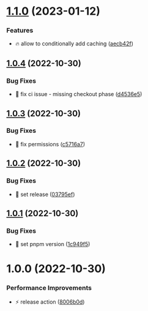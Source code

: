 # [1.1.0](https://github.com/Exlint/node-environment/compare/v1.0.4...v1.1.0) (2023-01-12)


### Features

* 🔥 allow to conditionally add caching ([aecb42f](https://github.com/Exlint/node-environment/commit/aecb42ff4b27c1cffab247dcce39ef1d4cb62a7c))

## [1.0.4](https://github.com/Exlint/node-environment/compare/v1.0.3...v1.0.4) (2022-10-30)


### Bug Fixes

* 🐞 fix ci issue - missing checkout phase ([d4536e5](https://github.com/Exlint/node-environment/commit/d4536e510d5769b8195b14eb2a2c23cda8fb8ca3))

## [1.0.3](https://github.com/Exlint/node-environment/compare/v1.0.2...v1.0.3) (2022-10-30)


### Bug Fixes

* 🐞 fix permissions ([c5716a7](https://github.com/Exlint/node-environment/commit/c5716a7faff7fc156bc509e91e6353859a9e1953))

## [1.0.2](https://github.com/Exlint/node-environment/compare/v1.0.1...v1.0.2) (2022-10-30)


### Bug Fixes

* 🐞 set release ([03795ef](https://github.com/Exlint/node-environment/commit/03795efd6303db029645026f4e5a7dac66b8b6c9))

## [1.0.1](https://github.com/Exlint/node-environment/compare/v1.0.0...v1.0.1) (2022-10-30)


### Bug Fixes

* 🐞 set pnpm version ([1c949f5](https://github.com/Exlint/node-environment/commit/1c949f575ba32b551a50672075f95e9ed84a103c))

# 1.0.0 (2022-10-30)


### Performance Improvements

* ⚡ release action ([8006b0d](https://github.com/Exlint/node-environment/commit/8006b0d1add86e029a5c58297527be3da9fdc59b))

